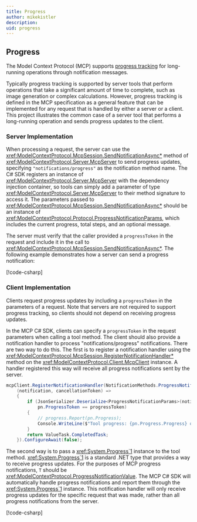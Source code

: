 ```yaml
---
title: Progress
author: mikekistler
description:
uid: progress
---
```


## Progress

The Model Context Protocol (MCP) supports [progress tracking] for long-running operations through notification messages.

[progress tracking]: https://modelcontextprotocol.io/specification/2025-06-18/basic/utilities/progress

Typically progress tracking is supported by server tools that perform operations that take a significant amount of time to complete, such as image generation or complex calculations.
However, progress tracking is defined in the MCP specification as a general feature that can be implemented for any request that is handled by either a server or a client.
This project illustrates the common case of a server tool that performs a long-running operation and sends progress updates to the client.

### Server Implementation

When processing a request, the server can use the <xref:ModelContextProtocol.McpSession.SendNotificationAsync*> method of <xref:ModelContextProtocol.Server.McpServer> to send progress updates,
specifying `"notifications/progress"` as the notification method name.
The C# SDK registers an instance of <xref:ModelContextProtocol.Server.McpServer> with the dependency injection container,
so tools can simply add a parameter of type <xref:ModelContextProtocol.Server.McpServer> to their method signature to access it.
The parameters passed to <xref:ModelContextProtocol.McpSession.SendNotificationAsync*> should be an instance of <xref:ModelContextProtocol.Protocol.ProgressNotificationParams>, which includes the current progress, total steps, and an optional message.

The server must verify that the caller provided a `progressToken` in the request and include it in the call to <xref:ModelContextProtocol.McpSession.SendNotificationAsync*>. The following example demonstrates how a server can send a progress notification:

[!code-csharp[](samples/server/Tools/LongRunningTools.cs?name=snippet_SendProgress)]

### Client Implementation

Clients request progress updates by including a `progressToken` in the parameters of a request.
Note that servers are not required to support progress tracking, so clients should not depend on receiving progress updates.

In the MCP C# SDK, clients can specify a `progressToken` in the request parameters when calling a tool method.
The client should also provide a notification handler to process "notifications/progress" notifications.
There are two way to do this. The first is to register a notification handler using the <xref:ModelContextProtocol.McpSession.RegisterNotificationHandler*> method on the <xref:ModelContextProtocol.Client.McpClient> instance. A handler registered this way will receive all progress notifications sent by the server.

```csharp
mcpClient.RegisterNotificationHandler(NotificationMethods.ProgressNotification,
    (notification, cancellationToken) =>
    {
        if (JsonSerializer.Deserialize<ProgressNotificationParams>(notification.Params) is { } pn &&
            pn.ProgressToken == progressToken)
        {
            // progress.Report(pn.Progress);
            Console.WriteLine($"Tool progress: {pn.Progress.Progress} of {pn.Progress.Total} - {pn.Progress.Message}");
        }
        return ValueTask.CompletedTask;
    }).ConfigureAwait(false);
```

The second way is to pass a <xref:System.Progress`1> instance to the tool method. <xref:System.Progress`1> is a standard .NET type that provides a way to receive progress updates.
For the purposes of MCP progress notifications, `T` should be <xref:ModelContextProtocol.ProgressNotificationValue>.
The MCP C# SDK will automatically handle progress notifications and report them through the <xref:System.Progress`1> instance.
This notification handler will only receive progress updates for the specific request that was made,
rather than all progress notifications from the server.

[!code-csharp[](samples/client/Program.cs?name=snippet_ProgressHandler)]
